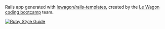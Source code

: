 Rails app generated with [lewagon/rails-templates](https://github.com/lewagon/rails-templates), created by the [Le Wagon coding bootcamp](https://www.lewagon.com) team.

[![Ruby Style Guide](https://img.shields.io/badge/code_style-rubocop-brightgreen.svg)](https://github.com/rubocop/rubocop)
